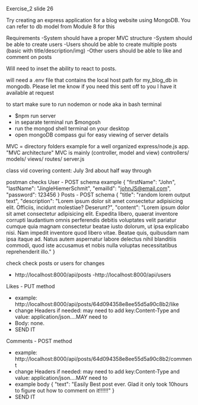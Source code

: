 Exercise_2 slide 26

Try creating an express application for a blog website using MongoDB.
You can refer to db model from Module 8 for this

Requirements
-System should have a proper MVC structure
-System should be able to create users
-Users should be able to create multiple posts (basic with title/description/img)
-Other users should be able to like and comment on posts

Will need to inset the ability to react to posts.

will need a .env file that contains the local host path for my_blog_db in mongodb. Please let me know if you need this sent off to you I have it available at request

to start make sure to run nodemon or node
aka in bash terminal

- $npm run server
- in separate terminal run $mongosh
- run the mongod shell terminal on your desktop
- open mongoDB compass gui for easy viewing of server details

MVC = directory folders example for a well organized express/node.js app. "MVC architecture"
MVC is mainly (controller, model and view)
controllers/
models/
views/
routes/
server.js

class vid covering content: July 3rd about half way through

postman checks
User - POST schema example
{
"firstName": "John",
"lastName": "JingleHiemerSchmit",
"emailId": "johnJS@email.com",
"password": 123456
}
Posts - POST schema
{
"title": "random lorem output text",
"description": "Lorem ipsum dolor sit amet consectetur adipisicing elit. Officiis, incidunt molestiae? Deserunt?",
"content": "Lorem ipsum dolor sit amet consectetur adipisicing elit. Expedita libero, quaerat inventore corrupti laudantium omnis perferendis debitis voluptates velit pariatur cumque quia magnam consectetur beatae iusto dolorum, ut ipsa explicabo nisi. Nam impedit inventore quod libero vitae. Beatae quis, quibusdam nam ipsa itaque ad. Natus autem aspernatur labore delectus nihil blanditiis commodi, quod iste accusamus et nobis nulla voluptas necessitatibus reprehenderit illo."
}

check check posts or users for changes
- http://localhost:8000/api/posts
-http://localhost:8000/api/users

Likes - PUT method
- example: http://localhost:8000/api/posts/64d094358e8ee55d5a90c8b2/like
- change Headers if needed: may need to add key:Content-Type and value: application/json....MAY need to
- Body: none.
- SEND IT

Comments - POST method
- example: http://localhost:8000/api/posts/64d094358e8ee55d5a90c8b2/comment
- change Headers if needed: may need to add key:Content-Type and value: application/json....MAY need to
- example body
{
  "text": "Easily Best post ever. Glad it only took 10hours to figure out how to comment on it!!!!!!"
}
- SEND IT
